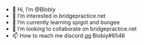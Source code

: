 - 👋 Hi, I’m @Blobiy
- 👀 I’m interested in bridgepractice.net
- 🌱 I’m currently learning spigot and bungee
- 💞️ I’m looking to collaborate on bridgepractice.net
- 📫 How to reach me discord.gg Blobiy#6546

<!---
Blobiy/Blobiy is a ✨ special ✨ repository because its `README.md` (this file) appears on your GitHub profile.
You can click the Preview link to take a look at your changes.
--->
